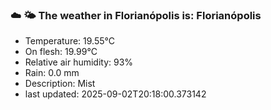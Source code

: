 ### ☁️ 🌤️  The weather in Florianópolis is: Florianópolis

- Temperature: 19.55°C
- On flesh: 19.99°C
- Relative air humidity: 93%
- Rain: 0.0 mm
- Description: Mist
- last updated: 2025-09-02T20:18:00.373142
